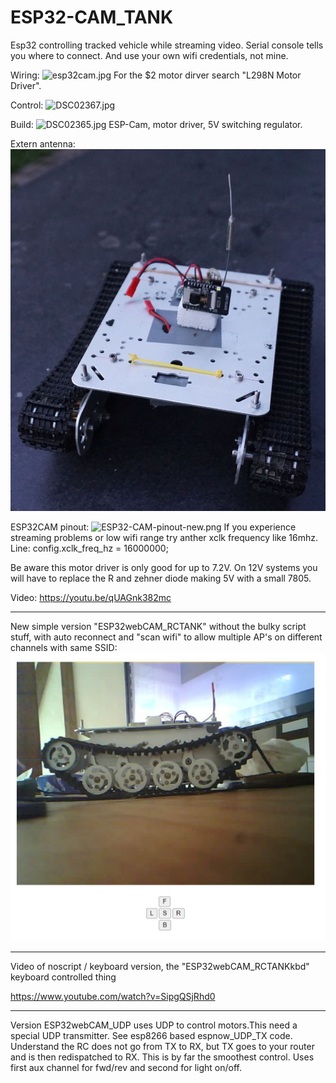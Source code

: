 # ESP32-CAM_TANK

Esp32 controlling tracked vehicle while streaming video.
Serial console tells you where to connect. And use your own wifi credentials, not mine.

Wiring:
![esp32cam.jpg](esp32cam.jpg "Wiring")
For the $2 motor dirver search "L298N Motor Driver".

Control:
![DSC02367.jpg](DSC02367.jpg "Control")

Build:
![DSC02365.jpg](DSC02365.jpg "Build")
ESP-Cam, motor driver, 5V switching regulator.

Extern antenna:
![DSC02372.jpg](DSC02372.jpg "extant")

ESP32CAM pinout:
![ESP32-CAM-pinout-new.png](ESP32-CAM-pinout-new.png "pinout")
If you experience streaming problems or low wifi range try anther xclk frequency like 16mhz.
Line: config.xclk_freq_hz = 16000000; 

Be aware this motor driver is only good for up to 7.2V. On 12V systems you will have to replace the R and zehner diode making 5V with a small 7805.

Video:
https://youtu.be/qUAGnk382mc

--------------------------------------------------
New simple version "ESP32webCAM_RCTANK" without the bulky script stuff, with auto reconnect and "scan wifi" to allow multiple AP's on different channels with same SSID:
![625843.jpg](625843.jpg "ESP32webCAM_RCTANK")

--------------------------------------------------
Video of noscript / keyboard version, the "ESP32webCAM_RCTANKkbd" keyboard controlled thing

https://www.youtube.com/watch?v=SipgQSjRhd0

--------------------------------------------------

Version ESP32webCAM_UDP uses UDP to control motors.This need a special UDP transmitter. See esp8266 based espnow_UDP_TX code.
Understand the RC does not go from TX to RX, but TX goes to your router and is then redispatched to RX.
This is by far the smoothest control. Uses first aux channel for fwd/rev and second for light on/off.



